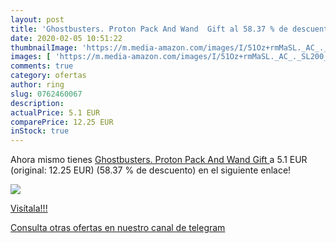 ```yaml
---
layout: post
title: 'Ghostbusters. Proton Pack And Wand  Gift al 58.37 % de descuento'
date: 2020-02-05 10:51:22
thumbnailImage: 'https://m.media-amazon.com/images/I/51Oz+rmMaSL._AC_._SL200_.jpg'
images: [ 'https://m.media-amazon.com/images/I/51Oz+rmMaSL._AC_._SL200_.jpg' ]
comments: true
category: ofertas
author: ring
slug: 0762460067
description:
actualPrice: 5.1 EUR
comparePrice: 12.25 EUR
inStock: true
---
```


Ahora mismo tienes [Ghostbusters. Proton Pack And Wand  Gift ](https://www.amazon.com/dp/0762460067/?tag=redken08-20) a 5.1 EUR (original: 12.25 EUR) (58.37 %  de descuento) en el siguiente enlace!

[![](https://m.media-amazon.com/images/I/51Oz+rmMaSL._AC_._SL200_.jpg)](https://www.amazon.com/dp/0762460067/?tag=redken08-20)

[Visítala!!!](https://www.amazon.com/dp/0762460067/?tag=redken08-20)

[Consulta otras ofertas en nuestro canal de telegram](https://t.me/s/ofertas25)
